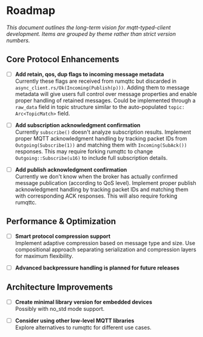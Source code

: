 # Roadmap

*This document outlines the long-term vision for mqtt-typed-client development. Items are grouped by theme rather than strict version numbers.*

## Core Protocol Enhancements

- [ ] **Add retain, qos, dup flags to incoming message metadata**  
  Currently these flags are received from rumqttc but discarded in `async_client.rs/Ok(Incoming(Publish(p)))`. Adding them to message metadata will give users full control over message properties and enable proper handling of retained messages. Could be implemented through a `raw_data` field in topic structure similar to the auto-populated `topic: Arc<TopicMatch>` field.

- [ ] **Add subscription acknowledgment confirmation**  
  Currently `subscribe()` doesn't analyze subscription results. Implement proper MQTT acknowledgment handling by tracking packet IDs from `Outgoing(Subscribe(1))` and matching them with `Incoming(SubAck())` responses. This may require forking rumqttc to change `Outgoing::Subscribe(u16)` to include full subscription details.

- [ ] **Add publish acknowledgment confirmation**  
  Currently we don't know when the broker has actually confirmed message publication (according to QoS level). Implement proper publish acknowledgment handling by tracking packet IDs and matching them with corresponding ACK responses. This will also require forking rumqttc.

## Performance & Optimization

- [ ] **Smart protocol compression support**  
  Implement adaptive compression based on message type and size. Use compositional approach separating serialization and compression layers for maximum flexibility.

- [ ] **Advanced backpressure handling is planned for future releases**

## Architecture Improvements

- [ ] **Create minimal library version for embedded devices**  
  Possibly with no_std mode support.

- [ ] **Consider using other low-level MQTT libraries**  
  Explore alternatives to rumqttc for different use cases.